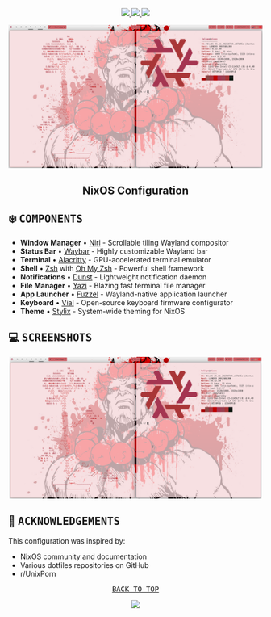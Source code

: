 
<p align="center">
  <a href="https://niri.app/">
    <img src="https://img.shields.io/static/v1?label=NIRI&message=latest&style=flat&logo=nixos&colorA=24273A&colorB=8AADF4&logoColor=CAD3F5"/>
  </a>
  <a href="https://nixos.wiki/wiki/Flakes">
    <img src="https://img.shields.io/static/v1?label=Nix_Flake&message=check&style=flat&logo=nixos&colorA=24273A&colorB=9173ff&logoColor=CAD3F5">
  </a>
  <a href="https://nixos.org/">
    <img src="https://img.shields.io/badge/NixOS-unstable-informational.svg?style=flat&logo=nixos&logoColor=CAD3F5&colorA=24273A&colorB=8AADF4">
  </a>
</p>

<p align="center"><img src="gallery/Screenshot-from-2025-07-26-23-31-34.png" width=1200px></p>

<h2 align="center">NixOS Configuration</h2>



## ❄️ <samp>COMPONENTS</samp>

- **Window Manager** • [Niri](https://niri.app/) - Scrollable tiling Wayland compositor
- **Status Bar** • [Waybar](https://github.com/Alexays/Waybar) - Highly customizable Wayland bar
- **Terminal** • [Alacritty](https://alacritty.org/) - GPU-accelerated terminal emulator
- **Shell** • [Zsh](https://www.zsh.org/) with [Oh My Zsh](https://ohmyz.sh/) - Powerful shell framework
- **Notifications** • [Dunst](https://github.com/dunst-project/dunst) - Lightweight notification daemon
- **File Manager** • [Yazi](https://github.com/sxyazi/yazi) - Blazing fast terminal file manager
- **App Launcher** • [Fuzzel](https://codeberg.org/dnkl/fuzzel) - Wayland-native application launcher
- **Keyboard** • [Vial](https://get.vial.today/) - Open-source keyboard firmware configurator
- **Theme** • [Stylix](https://github.com/danth/stylix) - System-wide theming for NixOS

## 💻 <samp>SCREENSHOTS</samp>

<p align="center">
<img src="gallery/Screenshot-from-2025-07-26-23-31-34.png" width="500"></p>


## 🎩 <samp>ACKNOWLEDGEMENTS</samp>

This configuration was inspired by:

- NixOS community and documentation
- Various dotfiles repositories on GitHub
- r/UnixPorn


<pre align="center">
<a href="#readme">BACK TO TOP</a>
</pre>

<p align="center"><img src="https://i.imgur.com/X5zKxvp.png" width=300px></p>
